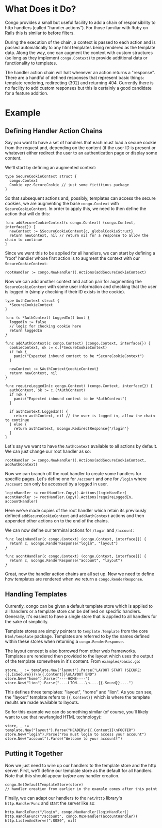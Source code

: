 # What Does it Do?

Congo provides a small but useful facility to add a chain of responsibility to
http handlers (called "handler actions").  For those familiar  with Ruby on
Rails this is similar to before filters.

During the execution of the chain, a context is passed to each action and is
passed automatically to any html templates being rendered as the template
data.  Along the way, one can augment the context with custom structures (so
long as they implement `congo.Context`) to provide additional data or
functionality to templates.

The handler action chain will halt whenever an action returns a "response".
There are a handful of defined responses that represent basic things:
template rendering, redirecting (302) and returning 404.  Currently there is
no facility to add custom responses but this is certainly a good candidate for
a feature addition.

# Example

## Defining Handler Action Chains

Say you want to have a set of handlers that each must load a secure cookie
from the request and, depending on the content (if the user ID is present or
whatever) either redirect the user to an authentication page or display some
content.

We'll start by defining an augmented context:

    type SecureCookieContext struct {
      congo.Context
      Cookie xyz.SecureCookie // just some fictitious package
    }

So that subsequent actions and, possibly, templates can access the secure
cookies, we are augmenting the base `congo.Context` with `SecureCookieContext`.
In order to apply this, we need to then define the action that will do this:

    func addSecureCookieContext(c congo.Context) (congo.Context, interface{}) {
      newContext := &SecureCookieContext{c, globalCookieStruct}
      return newContext, nil // return nil for a response to allow the chain to continue
    }

Since we want this to be applied for all handlers, we can start by defining a
"root" handler whose first action is to augment the context with our
`SecureCookieContext`:

    rootHandler := congo.NewHandler().Actions(addSecureCookieContext)

Now we can add another context and action pair for augmenting the
`SecureCookieContext` with some user information and checking that the user is
logged in (simply checking if their ID exists in the cookie).

    type AuthContext struct {
      *SecureCookieContext
    }

    func (c *AuthContext) LoggedIn() bool {
      loggedIn := false
      // logic for checking cookie here
      return loggedIn
    }

    func addAuthContext(c congo.Context) (congo.Context, interface{}) {
      cookieContext, ok := c.(*SecureCookieContext)
      if !ok {
        panic("Expected inbound context to be *SecureCookieContext")
      }

      newContext := &AuthContext{cookieContext}
      return newContext, nil
    }

    func requireLoggedIn(c congo.Context) (congo.Context, interface{}) {
      authContext, ok := c.(*AuthContext)
      if !ok {
        panic("Expected inbound context to be *AuthContext")
      }

      if authContext.LoggedIn() {
        return authContext, nil // the user is logged in, allow the chain to continue
      } else {
        return authContext, &congo.RedirectResponse{"/login"}
      }
    }

Let's say we want to have the `AuthContext` available to all actions by
default.  We can just change our root handler as so:

    rootHandler := congo.NewHandler().Actions(addSecureCookieContext, addAuthContext)

Now we can branch off the root handler to create some handlers for specific
pages.  Let's define one for `/account` and one for `/login` where `/account`
can only be accessed by a logged in user.

    loginHandler := rootHandler.Copy().Actions(loginHandler)
    accntHandler := rootHandler.Copy().Actions(requireLoggedIn, accountHandler)

Here we've made copies of the root handler which retain its previously
defined `addSecureCookieContext` and `addAuthContext` actions and then
appended other actions on to the end of the chains.

We can now define our terminal actions for `/login` and `/account`:

    func loginHandler(c congo.Context) (congo.Context, interface{}) {
      return c, &congo.RenderResponse("login", "layout")
    }

    func accntHandler(c congo.Context) (congo.Context, interface{}) {
      return c, &congo.RenderResponse("account", "layout")
    }

Great, now the handler action chains are all set up.  Now we need to define
how templates are rendered when we return a `congo.RenderResponse`.


## Handling Templates

Currently, congo can be given a default template store which is applied to all
handlers or a template store can be defined on specific handlers.  Generally,
it's easiest to have a single store that is applied to all handlers for the
sake of simplicity.

Template stores are simply pointers to `template.Template` from the core
`html/template` package.  Templates are referred to by the names defined within
these stores when returning a `congo.RenderResponse`.

The layout concept is also borrowed from other web frameworks.  Templates are
rendered then provided to the layout which uses the output of the template
somewhere in it's content.  From `examples/basic.go`:

    store, _ := template.New("layout").Parse("LAYOUT START (SECURE: {{.IsSecure}})\n{{.Content}}\nLAYOUT END")
    store.New("home").Parse("----HOME----")
    store.New("lion").Parse("----LION----\n----{{.Sound}}----")

This defines three templates: "layout", "home" and "lion".  As you can see,
the "layout" template refers to `{{.Content}}` which is where the template
results are made available to layouts.

So for this example we can do something similar (of course, you'll likely want
to use that newfangled HTML technology):

    store, _ := template.New("layout").Parse("HEADER\n{{.Content}}\nFOOTER")
    store.New("login").Parse("You must login to access your account")
    store.New("account").Parse("Welcome to your account!")


## Putting it Together

Now we just need to wire up our handlers to the template store and the http
server.  First, we'll define our template store as the default for all
handlers.  Note that this should appear *before* any handler creation.

    congo.SetDefaultTemplateStore(store)
    // handler creation from earlier in the example comes after this point

Finally, we can adapt our handlers to the `net/http` library's
`http.HandlerFunc` and start the server like so:

    http.HandleFunc("/login", congo.MuxHandler(loginHandler))
    http.HandleFunc("/account", congo.MuxHandler(accountHandler))
    http.ListenAndServe(":8080", nil)
